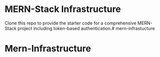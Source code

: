 # MERN-Stack Infrastructure

Clone this repo to provide the starter code for a comprehensive MERN-Stack project including token-based authentication.# mern-infrastucture
# Mern-Infrastructure
